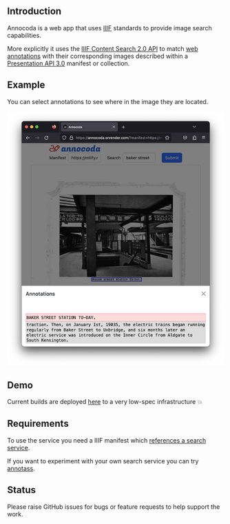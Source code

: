 
## Introduction

Annocoda is a web app that uses [IIIF](https://iiif.io/) standards to provide image search capabilities. 

More explicitly it uses the [IIIF Content Search 2.0 API](https://iiif.io/api/search/2.0/) to match [web annotations](https://www.w3.org/TR/annotation-model/) with their corresponding images described within a [Presentation API 3.0](https://iiif.io/api/presentation/3.0/) manifest or collection.

## Example

You can select annotations to see where in the image they are located.

![screenshot](./assets/screenshot.png)

## Demo

Current builds are deployed [here](https://annocoda.onrender.com/) to a very low-spec infrastructure 💥 

## Requirements

To use the service you need a IIIF manifest which [references a search service](https://iiif.io/api/search/2.0/#3-declaring-services). 

If you want to experiment with your own search service you can try [annotass](https://github.com/jptmoore/annotass).

## Status

Please raise GitHub issues for bugs or feature requests to help support the work.